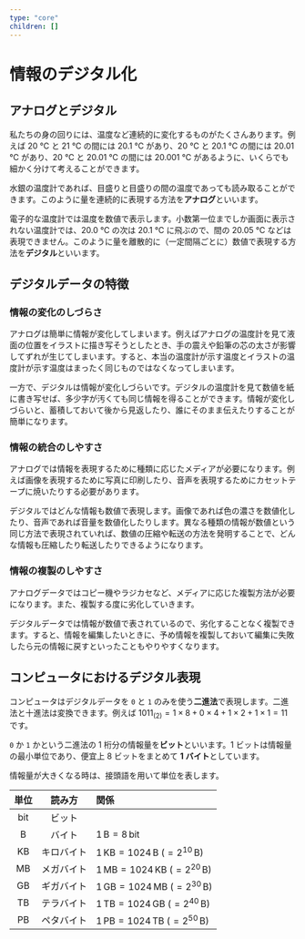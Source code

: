 ```yaml
---
type: "core"
children: []
---
```


# 情報のデジタル化

## アナログとデジタル

私たちの身の回りには、温度など連続的に変化するものがたくさんあります。例えば 20 ℃ と 21 ℃ の間には 20.1 ℃ があり、20 ℃ と 20.1 ℃ の間には 20.01 ℃ があり、20 ℃ と 20.01 ℃ の間には 20.001 ℃ があるように、いくらでも細かく分けて考えることができます。

水銀の温度計であれば、目盛りと目盛りの間の温度であっても読み取ることができます。このように量を連続的に表現する方法を**アナログ**といいます。

電子的な温度計では温度を数値で表示します。小数第一位までしか画面に表示されない温度計では、20.0 ℃ の次は 20.1 ℃ に飛ぶので、間の 20.05 ℃ などは表現できません。このように量を離散的に（一定間隔ごとに）数値で表現する方法を**デジタル**といいます。

## デジタルデータの特徴

### 情報の変化のしづらさ

アナログは簡単に情報が変化してしまいます。例えばアナログの温度計を見て液面の位置をイラストに描き写そうとしたとき、手の震えや鉛筆の芯の太さが影響してずれが生じてしまいます。すると、本当の温度計が示す温度とイラストの温度計が示す温度はまったく同じものではなくなってしまいます。

一方で、デジタルは情報が変化しづらいです。デジタルの温度計を見て数値を紙に書き写せば、多少字が汚くても同じ情報を得ることができます。情報が変化しづらいと、蓄積しておいて後から見返したり、誰にそのまま伝えたりすることが簡単になります。

### 情報の統合のしやすさ

アナログでは情報を表現するために種類に応じたメディアが必要になります。例えば画像を表現するために写真に印刷したり、音声を表現するためにカセットテープに焼いたりする必要があります。

デジタルではどんな情報も数値で表現します。画像であれば色の濃さを数値化したり、音声であれば音量を数値化したりします。異なる種類の情報が数値という同じ方法で表現されていれば、数値の圧縮や転送の方法を発明することで、どんな情報も圧縮したり転送したりできるようになります。

### 情報の複製のしやすさ

アナログデータではコピー機やラジカセなど、メディアに応じた複製方法が必要になります。また、複製する度に劣化していきます。

デジタルデータでは情報が数値で表されているので、劣化することなく複製できます。すると、情報を編集したいときに、予め情報を複製しておいて編集に失敗したら元の情報に戻すといったこともやりやすくなります。

## コンピュータにおけるデジタル表現

コンピュータはデジタルデータを `0` と `1` のみを使う**二進法**で表現します。二進法と十進法は変換できます。例えば $1011_{(2)} = 1 \times 8 + 0 \times 4 + 1 \times 2 + 1 \times 1 = 11$ です。

`0` か `1` かという二進法の 1 桁分の情報量を**ビット**といいます。1 ビットは情報量の最小単位であり、便宜上 8 ビットをまとめて **1 バイト**としています。

情報量が大きくなる時は、接頭語を用いて単位を表します。

| 単位 |   読み方   | 関係                                                           |
| :--: | :--------: | :------------------------------------------------------------- |
| bit  |   ビット   |                                                                |
|  B   |   バイト   | $1\,\mathrm{B} = 8\,\mathrm{bit}$                              |
|  KB  | キロバイト | $1\,\mathrm{KB} = 1024\,\mathrm{B} \: (= 2^{10}\,\mathrm{B})$  |
|  MB  | メガバイト | $1\,\mathrm{MB} = 1024\,\mathrm{KB} \: (= 2^{20}\,\mathrm{B})$ |
|  GB  | ギガバイト | $1\,\mathrm{GB} = 1024\,\mathrm{MB} \: (= 2^{30}\,\mathrm{B})$ |
|  TB  | テラバイト | $1\,\mathrm{TB} = 1024\,\mathrm{GB} \: (= 2^{40}\,\mathrm{B})$ |
|  PB  | ペタバイト | $1\,\mathrm{PB} = 1024\,\mathrm{TB} \: (= 2^{50}\,\mathrm{B})$ |
